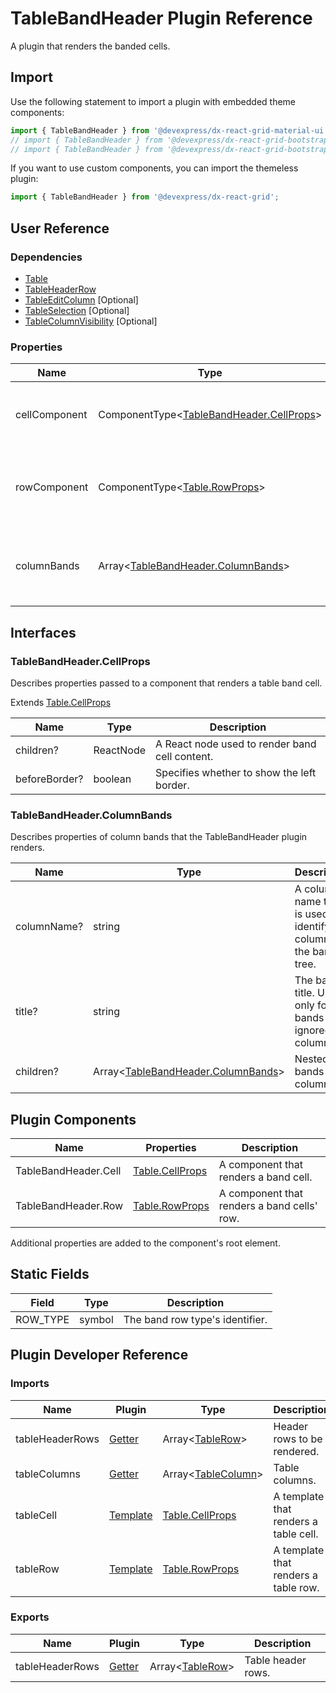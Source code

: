 # TableBandHeader Plugin Reference

A plugin that renders the banded cells.

## Import

Use the following statement to import a plugin with embedded theme components:

```js
import { TableBandHeader } from '@devexpress/dx-react-grid-material-ui';
// import { TableBandHeader } from '@devexpress/dx-react-grid-bootstrap4';
// import { TableBandHeader } from '@devexpress/dx-react-grid-bootstrap3';
```

If you want to use custom components, you can import the themeless plugin:

```js
import { TableBandHeader } from '@devexpress/dx-react-grid';
```

## User Reference

### Dependencies

- [Table](table.md)
- [TableHeaderRow](table-header-row.md)
- [TableEditColumn](table-edit-column.md) [Optional]
- [TableSelection](table-selection.md) [Optional]
- [TableColumnVisibility](table-column-visibility.md) [Optional]

### Properties

Name | Type | Default | Description
-----|------|---------|------------
cellComponent | ComponentType&lt;[TableBandHeader.CellProps](#tablebandheadercellprops)&gt; | | A component that renders a band cell.
rowComponent | ComponentType&lt;[Table.RowProps](table.md#tablerowprops)&gt; | | A component that renders a band cells' row.
columnBands | Array&lt;[TableBandHeader.ColumnBands](#tablebandheadercolumnbands)&gt; | | Specifies column bands for multi-level table header.

## Interfaces

### TableBandHeader.CellProps

Describes properties passed to a component that renders a table band cell.

Extends [Table.CellProps](table.md#tablecellprops)

Name | Type | Description
-----|------------|------------
children? | ReactNode | A React node used to render band cell content.
beforeBorder? | boolean | Specifies whether to show the left border.

### TableBandHeader.ColumnBands

Describes properties of column bands that the TableBandHeader plugin renders.

Name | Type | Description
-----|------------|------------
columnName? | string | A column name that is used to identify a column in the bands tree.
title? | string | The band's title. Used only for bands and ignored for columns.
children? | Array&lt;[TableBandHeader.ColumnBands](#tablebandheadercolumnbands)&gt; | Nested bands and columns.

## Plugin Components

Name | Properties | Description
-----|------------|------------
TableBandHeader.Cell | [Table.CellProps](table.md#tablecellprops) | A component that renders a band cell.
TableBandHeader.Row | [Table.RowProps](table.md#tablerowprops) | A component that renders a band cells' row.

Additional properties are added to the component's root element.

## Static Fields

Field | Type | Description
------|------|------------
ROW&lowbar;TYPE | symbol | The band row type's identifier.

## Plugin Developer Reference

### Imports

Name | Plugin | Type | Description
-----|--------|------|------------
tableHeaderRows | [Getter](../../../dx-react-core/docs/reference/getter.md) | Array&lt;[TableRow](table.md#tablerow)&gt; | Header rows to be rendered.
tableColumns | [Getter](../../../dx-react-core/docs/reference/getter.md) | Array&lt;[TableColumn](table.md#tablecolumn)&gt; | Table columns.
tableCell | [Template](../../../dx-react-core/docs/reference/template.md) | [Table.CellProps](table.md#tablecellprops) | A template that renders a table cell.
tableRow | [Template](../../../dx-react-core/docs/reference/template.md) | [Table.RowProps](table.md#tablerowprops) | A template that renders a table row.

### Exports

Name | Plugin | Type | Description
-----|--------|------|------------
tableHeaderRows | [Getter](../../../dx-react-core/docs/reference/getter.md) | Array&lt;[TableRow](table.md#tablerow)&gt; | Table header rows.
